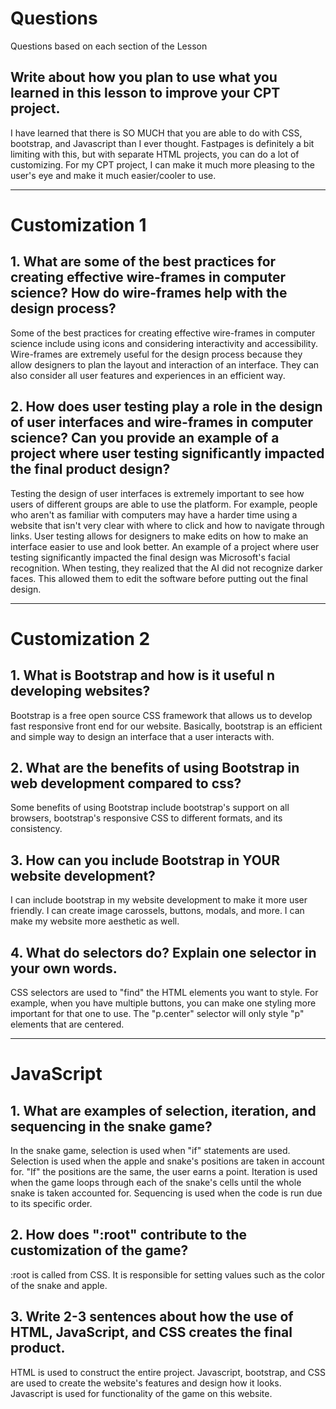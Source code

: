 <!--Start of Website Content-->
<html>
    <head>
    <link rel="stylesheet" href="questions.css">
    </head>
    <body>
<div class="index-header">
    <h1>Questions</h1>
    <p>Questions based on each section of the Lesson</p>
</div>

<!--Answer the QUESTIONS based on the lesson provided-->
<div>

<h2>Write about how you plan to use what you learned in this lesson to improve your CPT project.</h2>
<!--<p>ANSWER</p>-->
<p> I have learned that there is SO MUCH that you are able to do with CSS, bootstrap, and Javascript than I ever thought. Fastpages is definitely a bit limiting with this, but with separate HTML projects, you can do a lot of customizing. For my CPT project, I can make it much more pleasing to the user's eye and make it much easier/cooler to use.
</p>
<hr>

<h1>Customization 1</h1>

<h2>1. What are some of the best practices for creating effective wire-frames in computer science? How do wire-frames help with the design process?</h2>
<!--<p>ANSWER</p>-->
<p> Some of the best practices for creating effective wire-frames in computer science include using icons and considering interactivity and accessibility. Wire-frames are extremely useful for the design process because they allow designers to plan the layout and interaction of an interface. They can also consider all user features and experiences in an efficient way.
</p>
<h2>2. How does user testing play a role in the design of user interfaces and wire-frames in computer science? Can you provide an example of a project where user testing significantly impacted the final product design?</h2>
<!--<p>ANSWER</p>-->
<p> Testing the design of user interfaces is extremely important to see how users of different groups are able to use the platform. For example, people who aren't as familiar with computers may have a harder time using a website that isn't very clear with where to click and how to navigate through links. User testing allows for designers to make edits on how to make an interface easier to use and look better. An example of a project where user testing significantly impacted the final design was Microsoft's facial recognition. When testing, they realized that the AI did not recognize darker faces. This allowed them to edit the software before putting out the final design.
</p>

<hr>

<h1>Customization 2</h1>

<h2>1. What is Bootstrap and how is it useful n developing websites?</h2>
<!--<p>ANSWER</p>-->
<p> Bootstrap is a free open source CSS framework that allows us to develop fast responsive front end for our website. Basically, bootstrap is an efficient and simple way to design an interface that a user interacts with.
</p>
<h2>2. What are the benefits of using Bootstrap in web development compared to css?</h2>
<!--<p>ANSWER</p>-->
<p>Some benefits of using Bootstrap include bootstrap's support on all browsers, bootstrap's responsive CSS to different formats, and its consistency.</p>
<h2>3. How can you include Bootstrap in YOUR website development?</h2>
<!--<p>ANSWER</p>-->
<p>I can include bootstrap in my website development to make it more user friendly. I can create image carossels, buttons, modals, and more. I can make my website more aesthetic as well.
<h2>4. What do selectors do? Explain one selector in your own words.</h2>
<!--<p>ANSWER</p>-->
<p> CSS selectors are used to "find" the HTML elements you want to style. For example, when you have multiple buttons, you can make one styling more important for that one to use. The "p.center" selector will only style "p" elements that are centered. </p>

<hr>

<h1>JavaScript</h1>

<h2>1. What are examples of selection, iteration, and sequencing in the snake game?</h2>
<!--<p>ANSWER</p>-->
<p> In the snake game, selection is used when "if" statements are used. Selection is used when the apple and snake's positions are taken in account for. "If" the positions are the same, the user earns a point.
Iteration is used when the game loops through each of the snake's cells until the whole snake is taken accounted for. 
Sequencing is used when the code is run due to its specific order.
<h2>2. How does ":root" contribute to the customization of the game?</h2>
<!--<p>ANSWER</p>-->
<p>:root is called from CSS. It is responsible for setting values such as the color of the snake and apple.</p>
<h2>3. Write 2-3 sentences about how the use of HTML, JavaScript, and CSS creates the final product.</h2>
<!--<p>ANSWER</p>-->
<p> HTML is used to construct the entire project. Javascript, bootstrap, and CSS are used to create the website's features and design how it looks. Javascript is used for functionality of the game on this website.</p>


